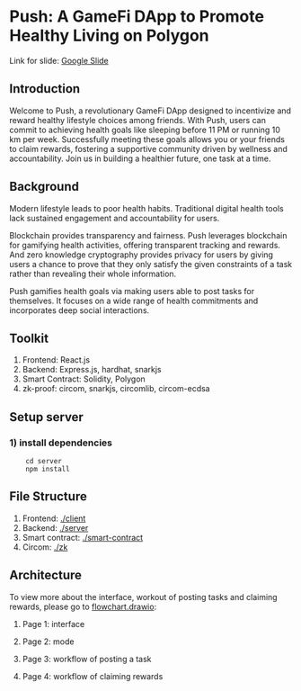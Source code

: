 # Push: A GameFi DApp to Promote Healthy Living on Polygon

Link for slide: [Google Slide](https://docs.google.com/presentation/d/1D3DmxGzffLqrfuHk9dP5tvWJpdKCDeVKtFpq091qI2I/edit?usp=sharing)

## Introduction

Welcome to Push, a revolutionary GameFi DApp designed to incentivize and reward healthy lifestyle choices among friends. With Push, users can commit to achieving health goals like sleeping before 11 PM or running 10 km per week. Successfully meeting these goals allows you or your friends to claim rewards, fostering a supportive community driven by wellness and accountability. Join us in building a healthier future, one task at a time.

## Background

Modern lifestyle leads to poor health habits. Traditional digital health tools lack sustained engagement and accountability for users.

Blockchain provides transparency and fairness. Push leverages blockchain for gamifying health activities, offering transparent tracking and rewards. And zero knowledge cryptography provides privacy for users by giving users a chance to prove that they only satisfy the given constraints of a task rather than revealing their whole information.

Push gamifies health goals via making users able to post tasks for themselves. It focuses on a wide range of health commitments and incorporates deep social interactions.

## Toolkit

1. Frontend: React.js
2. Backend: Express.js, hardhat, snarkjs
3. Smart Contract: Solidity, Polygon
4. zk-proof: circom, snarkjs, circomlib, circom-ecdsa

## Setup server

### 1) install dependencies

```(shell)
    cd server
    npm install
```

## File Structure

1. Frontend: [./client](./client)
2. Backend: [./server](./server)
3. Smart contract: [./smart-contract](./smart-contract)
4. Circom: [./zk](./zk)

## Architecture

To view more about the interface, workout of posting tasks and claiming rewards, please go to [flowchart.drawio](./server/flowchart.drawio):

1. Page 1: interface

2. Page 2: mode

3. Page 3: workflow of posting a task

4. Page 4: workflow of claiming rewards

